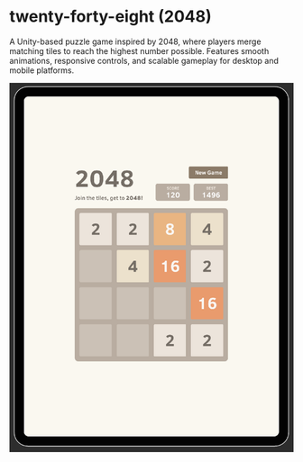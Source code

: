 # twenty-forty-eight (2048)
A Unity-based puzzle game inspired by 2048, where players merge matching tiles to reach the highest number possible. Features smooth animations, responsive controls, and scalable gameplay for desktop and mobile platforms.

![Alt text](/Screenshots/2.png)